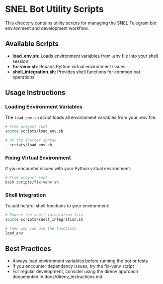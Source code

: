 # SNEL Bot Utility Scripts

This directory contains utility scripts for managing the SNEL Telegram bot environment and development workflow.

## Available Scripts

- **load_env.sh**: Loads environment variables from .env file into your shell session
- **fix-venv.sh**: Repairs Python virtual environment issues
- **shell_integration.sh**: Provides shell functions for common bot operations

## Usage Instructions

### Loading Environment Variables

The `load_env.sh` script loads all environment variables from your .env file:

```bash
# From project root
source scripts/load_env.sh

# Or the shorter syntax
. scripts/load_env.sh
```

### Fixing Virtual Environment

If you encounter issues with your Python virtual environment:

```bash
# From project root
bash scripts/fix-venv.sh
```

### Shell Integration

To add helpful shell functions to your environment:

```bash
# Source the shell integration file
source scripts/shell_integration.sh

# Then you can use the functions
load_env
```

## Best Practices

- Always load environment variables before running the bot or tests
- If you encounter dependency issues, try the fix-venv script
- For regular development, consider using the direnv approach documented in docs/direnv_instructions.md